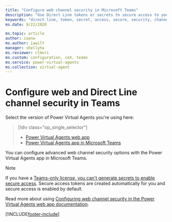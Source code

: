 ```yaml
---
title: "Configure web channel security in Microsoft Teams"
description: "Use Direct Line tokens or secrets to secure access to your bots in the Power Virtual Agents app in Microsoft Teams."
keywords: "direct line, token, secret, access, secure, security, channels, PVA"
ms.date: 9/22/2020

ms.topic: article
author: iaanw
ms.author: iawilt
manager: shellyha
ms.reviewer: clmori
ms.custom: configuration, ceX, teams
ms.service: power-virtual-agents
ms.collection: virtual-agent
---
```


# Configure web and Direct Line channel security in Teams

Select the version of Power Virtual Agents you're using here:

> [!div class="op_single_selector"]
>
> - [Power Virtual Agents web app](../configure-web-security.md)
> - [Power Virtual Agents app in Microsoft Teams](configure-web-security-teams.md)

You can configure advanced web channel security options with the Power Virtual Agents app in Microsoft Teams.

> [!NOTE]
> If you have a [Teams-only license, you can't generate secrets to enable secure access](../requirements-licensing-subscriptions.md). Secure access tokens are created automatically for you and secure access is enabled by default.

Read more about using [Configuring web channel security in the Power Virtual Agents web app documentation](../configure-web-security.md).

[!INCLUDE[footer-include](../includes/footer-banner.md)]
